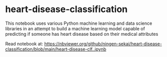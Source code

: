 # heart-disease-classification
This notebook uses various Python machine learning and data science libraries in an attempt to build a machine learning model capable of predicting if someone has heart disease based on their medical attributes

Read notebook at:
https://nbviewer.org/github/ningen-sekai/heart-disease-classification/blob/main/heart-disease-clf..ipynb
